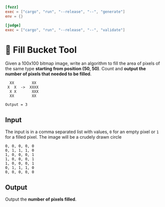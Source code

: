 ```toml
[fuzz]
exec = ["cargo", "run", "--release", "--", "generate"]
env = {}

[judge]
exec = ["cargo", "run", "--release", "--", "validate"]
```
# 🎨 Fill Bucket Tool
Given a 100x100 bitmap image, write an algorithm to fill the area of pixels of the same type **starting from position (50, 50)**. Count and **output the number of pixels that needed to be filled**. 

```
  XX        XX
 X  X  ->  XXXX
  X X       XXX
  XX        XX

Output = 3
```


## Input
The input is in a comma separated list with values, `0` for an empty pixel or `1` for a filled pixel. The image will be a crudely drawn circle
```
0, 0, 0, 0, 0
0, 1, 1, 1, 0
1, 0, 0, 0, 1
1, 0, 0, 0, 1
1, 0, 0, 0, 1
0, 1, 1, 1, 0
0, 0, 0, 0, 0
```

## Output
Output the **number of pixels filled**.
